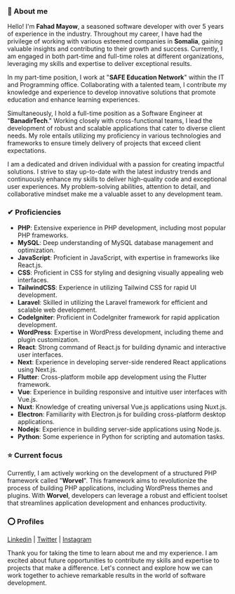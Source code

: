### 👋 About me 
Hello! I'm **Fahad Mayow**, a seasoned software developer with over 5 years of experience in the industry. Throughout my career, I have had the privilege of working with various esteemed companies in **Somalia**, gaining valuable insights and contributing to their growth and success. Currently, I am engaged in both part-time and full-time roles at different organizations, leveraging my skills and expertise to deliver exceptional results.

In my part-time position, I work at "**SAFE Education Network**" within the IT and Programming office. Collaborating with a talented team, I contribute my knowledge and experience to develop innovative solutions that promote education and enhance learning experiences.

Simultaneously, I hold a full-time position as a Software Engineer at "**BanadirTech**." Working closely with cross-functional teams, I lead the development of robust and scalable applications that cater to diverse client needs. My role entails utilizing my proficiency in various technologies and frameworks to ensure timely delivery of projects that exceed client expectations.

I am a dedicated and driven individual with a passion for creating impactful solutions. I strive to stay up-to-date with the latest industry trends and continuously enhance my skills to deliver high-quality code and exceptional user experiences. My problem-solving abilities, attention to detail, and collaborative mindset make me a valuable asset to any development team.

### ✔ Proficiencies 
- **PHP**: Extensive experience in PHP development, including most popular PHP frameworks.
- **MySQL**: Deep understanding of MySQL database management and optimization.
- **JavaScript**: Proficient in JavaScript, with expertise in frameworks like React.js.
- **CSS**: Proficient in CSS for styling and designing visually appealing web interfaces.
- **TailwindCSS**: Experience in utilizing Tailwind CSS for rapid UI development.
- **Laravel**: Skilled in utilizing the Laravel framework for efficient and scalable web development.
- **CodeIgniter**: Proficient in CodeIgniter framework for rapid application development.
- **WordPress**: Expertise in WordPress development, including theme and plugin customization.
- **React**: Strong command of React.js for building dynamic and interactive user interfaces.
- **Next**: Experience in developing server-side rendered React applications using Next.js.
- **Flutter**: Cross-platform mobile app development using the Flutter framework.
- **Vue**: Experience in building responsive and intuitive user interfaces with Vue.js.
- **Nuxt**: Knowledge of creating universal Vue.js applications using Nuxt.js.
- **Electron**: Familiarity with Electron.js for building cross-platform desktop applications.
- **Nodejs**: Experience in building server-side applications using Node.js.
- **Python**: Some experience in Python for scripting and automation tasks.

### ⭐ Current focus
Currently, I am actively working on the development of a structured PHP framework called "**Worvel**". This framework aims to revolutionize the process of building PHP applications, including WordPress themes and plugins. With **Worvel**, developers can leverage a robust and efficient toolset that streamlines application development and enhances productivity.

### ⭕ Profiles
[Linkedin](https://linkedin.com/in/fahadmayow) |
[Twitter](https://twitter.com/fahadmayow) |
[Instagram](https://instagram.com/fahadmayow)

Thank you for taking the time to learn about me and my experience. I am excited about future opportunities to contribute my skills and expertise to projects that make a difference. Let's connect and explore how we can work together to achieve remarkable results in the world of software development.
